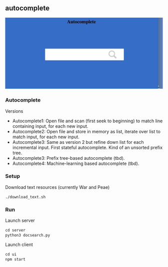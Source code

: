 autocomplete
---
![](./autocomplete.gif)


### Autocomplete
Versions

* Autocomplete1: Open file and scan (first seek to beginning) to match line containing input, for each new input.
* Autocomplete2: Open file and store in memory as list, iterate over list to match input, for each new input.
* Autocomplete3: Same as version 2 but refine down list for each incremental input. First stateful autocomplete. Kind of an unsorted prefix tree.
* Autocomplete3: Prefix tree-based autocomplete (tbd).
* Autocomplete4: Machine-learning based autocomplete (tbd).

### Setup

Download text resources (currently War and Peae)

```
./download_text.sh
```

### Run

Launch server

```
cd server
python3 docsearch.py
```

Launch client

```
cd ui
npm start
```
